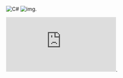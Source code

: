 ![C#](https://qsdplsqfpoqsf.s3.amazonaws.com/DNgZCOTUxi1.jpg)
![img](https://qsdplsqfpoqsf.s3.amazonaws.com/DNgZCOTUxi1.jpg).


![img](https://qsdplsqfpoqsf.s3.amazonaws.com/DNgZCOTUxi1.html).



